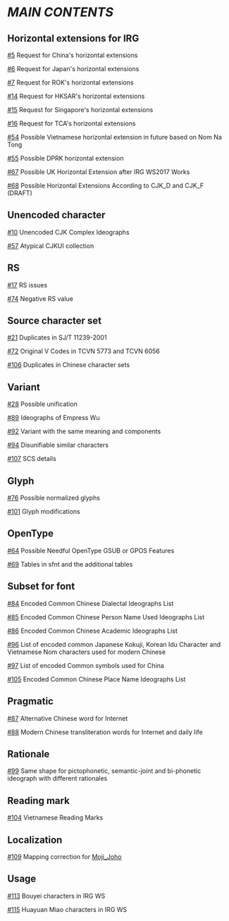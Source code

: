 # *MAIN CONTENTS*

## Horizontal extensions for IRG

[\#5](https://github.com/eisoch/irg/issues/5) Request for China's horizontal extensions

[\#6](https://github.com/eisoch/irg/issues/6) Request for Japan's horizontal extensions

[\#7](https://github.com/eisoch/irg/issues/7) Request for ROK's horizontal extensions

[\#14](https://github.com/eisoch/irg/issues/14) Request for HKSAR's horizontal extensions

[\#15](https://github.com/eisoch/irg/issues/15) Request for Singapore's horizontal extensions

[\#16](https://github.com/eisoch/irg/issues/16) Request for TCA's horizontal extensions

[\#54](https://github.com/eisoch/irg/issues/54) Possible Vietnamese horizontal extension in future based on Nom Na Tong

[\#55](https://github.com/eisoch/irg/issues/55) Possible DPRK horizontal extension

[\#67](https://github.com/eisoch/irg/issues/67) Possible UK Horizontal Extension after IRG WS2017 Works

[\#68](https://github.com/eisoch/irg/issues/68) Possible Horizontal Extensions According to CJK_D and CJK_F (DRAFT)

## Unencoded character

[\#10](https://github.com/eisoch/irg/issues/10) Unencoded CJK Complex Ideographs

[\#57](https://github.com/eisoch/irg/issues/57) Atypical CJKUI collection

## RS

[\#17](https://github.com/eisoch/irg/issues/17) RS issues

[\#74](https://github.com/eisoch/irg/issues/74) Negative RS value

## Source character set

[\#21](https://github.com/eisoch/irg/issues/21) Duplicates in SJ/T 11239-2001

[\#72](https://github.com/eisoch/irg/issues/72) Original V Codes in TCVN 5773 and TCVN 6056

[\#106](https://github.com/eisoch/irg/issues/106) Duplicates in Chinese character sets

## Variant

[\#28](https://github.com/eisoch/irg/issues/28) Possible unification

[\#89](https://github.com/eisoch/irg/issues/89) Ideographs of Empress Wu

[\#92](https://github.com/eisoch/irg/issues/92) Variant with the same meaning and components

[\#94](https://github.com/eisoch/irg/issues/94) Disunifiable similar characters

[\#107](https://github.com/eisoch/irg/issues/107) SCS details

## Glyph

[\#76](https://github.com/eisoch/irg/issues/76) Possible normalized glyphs

[\#101](https://github.com/eisoch/irg/issues/101) Glyph modifications

## OpenType

[\#64](https://github.com/eisoch/irg/issues/64) Possible Needful OpenType GSUB or GPOS Features

[\#69](https://github.com/eisoch/irg/issues/69) Tables in sfnt and the additional tables

## Subset for font

[\#84](https://github.com/eisoch/irg/issues/84) Encoded Common Chinese Dialectal Ideographs List

[\#85](https://github.com/eisoch/irg/issues/85) Encoded Common Chinese Person Name Used Ideographs List

[\#86](https://github.com/eisoch/irg/issues/86) Encoded Common Chinese Academic Ideographs List

[\#96](https://github.com/eisoch/irg/issues/96) List of encoded common Japanese Kokuji, Korean Idu Character and Vietnamese Nom characters used for modern Chinese

[\#97](https://github.com/eisoch/irg/issues/97) List of encoded Common symbols used for China

[\#105](https://github.com/eisoch/irg/issues/105) Encoded Common Chinese Place Name Ideographs List

## Pragmatic

[\#87](https://github.com/eisoch/irg/issues/87) Alternative Chinese word for Internet

[\#88](https://github.com/eisoch/irg/issues/88) Modern Chinese transliteration words for Internet and daily life

## Rationale

[\#99](https://github.com/eisoch/irg/issues/99) Same shape for pictophonetic, semantic-joint and bi-phonetic ideograph with different rationales

## Reading mark

[\#104](https://github.com/eisoch/irg/issues/104) Vietnamese Reading Marks

## Localization

[\#109](https://github.com/eisoch/irg/issues/109) Mapping correction for [Moji_Joho](https://mojikiban.ipa.go.jp/search/home)

## Usage

[\#113](https://github.com/eisoch/irg/issues/113) Bouyei characters in IRG WS

[\#115](https://github.com/eisoch/irg/issues/115) Huayuan Miao characters in IRG WS
